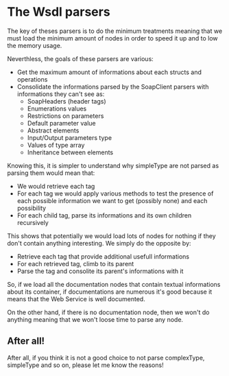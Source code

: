 The Wsdl parsers
================

The key of theses parsers is to do the minimum treatments meaning that we must load the minimum amount of nodes in order to speed it up and to low the memory usage.

Neverthless, the goals of these parsers are various:

- Get the maximum amount of informations about each structs and operations
- Consolidate the informations parsed by the SoapClient parsers with informations they can't see as:
    - SoapHeaders (header tags)
    - Enumerations values
    - Restrictions on parameters
    - Default parameter value
    - Abstract elements
    - Input/Output parameters type
    - Values of type array
    - Inheritance between elements

Knowing this, it is simpler to understand why simpleType are not parsed as parsing them would mean that:

- We would retrieve each tag
- For each tag we would apply various methods to test the presence of each possible information we want to get (possibly none) and each possibility
- For each child tag, parse its informations and its own children recursively
 
This shows that potentially we would load lots of nodes for nothing if they don't contain anything interesting. We simply do the opposite by:

- Retrieve each tag that provide additional usefull informations
- For each retrieved tag, climb to its parent
- Parse the tag and consolite its parent's informations with it

So, if we load all the documentation nodes that contain textual informations about its container, if documentations are numerous it's good because it means that the Web Service is well documented.

On the other hand, if there is no documentation node, then we won't do anything meaning that we won't loose time to parse any node.

After all!
----------

After all, if you think it is not a good choice to not parse complexType, simpleType and so on, please let me know the reasons!